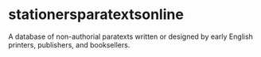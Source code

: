 # stationersparatextsonline
A database of non-authorial paratexts written or designed by early English printers, publishers, and booksellers.
